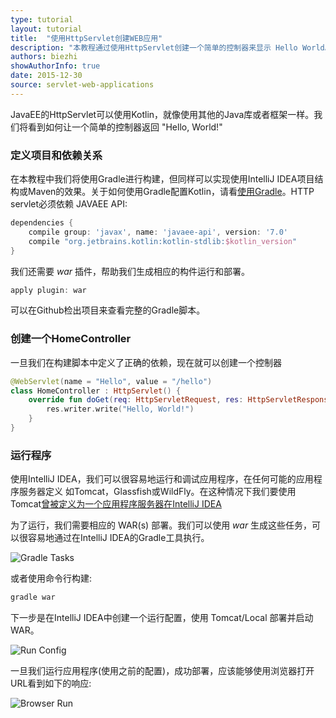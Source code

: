 ```yaml
---
type: tutorial
layout: tutorial
title:  "使用HttpServlet创建WEB应用"
description: "本教程通过使用HttpServlet创建一个简单的控制器来显示 Hello World。"
authors: biezhi
showAuthorInfo: true
date: 2015-12-30
source: servlet-web-applications
---
```

JavaEE的HttpServlet可以使用Kotlin，就像使用其他的Java库或者框架一样。我们将看到如何让一个简单的控制器返回 "Hello, World!"

### 定义项目和依赖关系

在本教程中我们将使用Gradle进行构建，但同样可以实现使用IntelliJ IDEA项目结构或Maven的效果。关于如何使用Gradle配置Kotlin，请看[使用Gradle](http://tanfujun.com/docs/reference/using-gradle.html)。HTTP servlet必须依赖 JAVAEE API:

``` groovy
dependencies {
    compile group: 'javax', name: 'javaee-api', version: '7.0'
    compile "org.jetbrains.kotlin:kotlin-stdlib:$kotlin_version"
}
```

我们还需要 *war* 插件，帮助我们生成相应的构件运行和部署。

``` groovy
apply plugin: war
```

可以在Github检出项目来查看完整的Gradle脚本。

### 创建一个HomeController

一旦我们在构建脚本中定义了正确的依赖，现在就可以创建一个控制器

``` kotlin
@WebServlet(name = "Hello", value = "/hello")
class HomeController : HttpServlet() {
    override fun doGet(req: HttpServletRequest, res: HttpServletResponse) {
        res.writer.write("Hello, World!")
    }
}
```

### 运行程序

使用IntelliJ IDEA，我们可以很容易地运行和调试应用程序，在任何可能的应用程序服务器定义 如Tomcat，Glassfish或WildFly。在这种情况下我们要使用Tomcat[曾被定义为一个应用程序服务器在IntelliJ IDEA](http://www.jetbrains.com/idea/webhelp/defining-application-servers-in-intellij-idea.html)

为了运行，我们需要相应的 WAR(s) 部署。我们可以使用 *war* 生成这些任务，可以很容易地通过在IntelliJ IDEA的Gradle工具执行。

![Gradle Tasks](http://kotlinlang.org/assets/images/tutorials/httpservlets/gradle-tasks.png)

或者使用命令行构建:

```sh
gradle war
```

下一步是在IntelliJ IDEA中创建一个运行配置，使用 Tomcat/Local 部署并启动 WAR。

![Run Config](http://kotlinlang.org/assets/images/tutorials/httpservlets/tomcat-config.png)

一旦我们运行应用程序(使用之前的配置)，成功部署，应该能够使用浏览器打开URL看到如下的响应:

![Browser Run](http://kotlinlang.org/assets/images/tutorials/httpservlets/browser.png)

